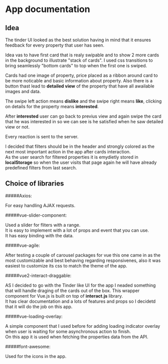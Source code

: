 # App documentation

## Idea

The tinder UI looked as the best solution having in mind that it ensures feedback for every property that user has seen.
<br>

Idea vas to have first card that is realy swipable and to show 2 more cards in the background to illustrate "stack of cards".
I used css transitions to bring seamlessly "bottom cards" to top when the first one is swiped.

Cards had one image of property, price placed as a ribbon around card to be more noticable and basic information about property. Also there is a button thast lead to **detailed view** of the property that have all awailable images and data.

The swipe left action means **dislike** and the swipe right means **like**, clicking on details for the property means **interested**.

After **interested** user can go back to previus view and again swipe the card that he was interested in so we can see is he satisfied when he saw detailed view or not.

Every reaction is sent to the server.



I decided that filters should be in the header and strongly colored as the next most important action in the app after cards interaction.<br>
As the user search for filtered properties it is emydietly stored in **localStorage** so when the user visits that page again he will have already predefined filters from last search.



## Choice of libraries

#####Axios:

For easy handling AJAX requests.

#####vue-slider-component:

Used a slider for fliters with a range. <br>
It is easy to implement with a lot of props and event that you can use.<br>
It has easy binding with the data.

#####vue-agile:

After testing a couple of carousel packages for vue this one came in as the most customizable and best behaving regarding responsivenes, also it was easiest to customize its css to match the theme of the app.

#####vue2-interact-draggable:

AS I decided to go with the Tinder like UI for the app I neaded something that will handle draging of the cards out of the box.
This wrapper component for Vue.js is built on top of **interact.js** library.<br>
It has clear documentation and a lots of features and props so I decidetd that it will do the job on this app.

#####vue-loading-overlay:

A simple component that I used before for adding loading indicator overlay when user is waiting for some asynchronous action to finish. <br>
On this app it is used when fetching the properties data from the API.

#####font-awesome:

Used for the icons in the app.